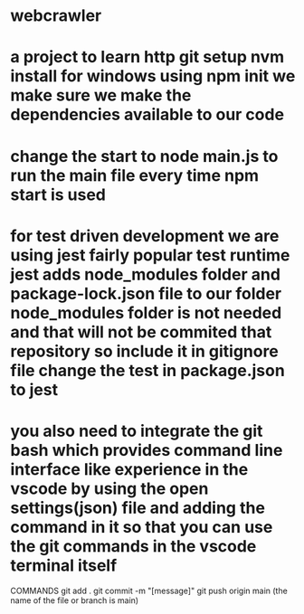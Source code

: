 # webcrawler
a project to learn http 
git setup
nvm install for windows
using npm init we make sure we make the dependencies available to our code 
=======================
change the start to node main.js to run the main file every time npm start is used
===================
for test driven development we are using jest fairly popular test runtime
jest adds node_modules folder and package-lock.json file to our folder 
node_modules folder is not needed and that will not be commited that repository so include it in gitignore file
change the test in package.json to jest
========================
you also need to integrate the git bash which provides command line interface like experience in the vscode by using the open settings(json) file and adding the command in it
so that you can use the git commands in the vscode terminal itself
===========================
COMMANDS 
git add .
git commit -m "[message]"
git push origin main (the name of the file or branch is main)